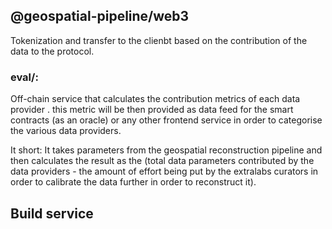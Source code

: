 ## @geospatial-pipeline/web3

Tokenization and transfer to the clienbt based on the contribution of the data to the protocol.


### eval/:

Off-chain service that calculates the contribution metrics of each data provider . this metric will be then provided as data feed for the smart contracts (as an oracle) or any other frontend service in order to categorise the various data providers. 


It short: It takes parameters from the geospatial reconstruction pipeline and then calculates the result as the (total data parameters contributed by the data providers - the amount of effort being put by the extralabs curators in order to calibrate the data further in order to reconstruct it).

## Build service